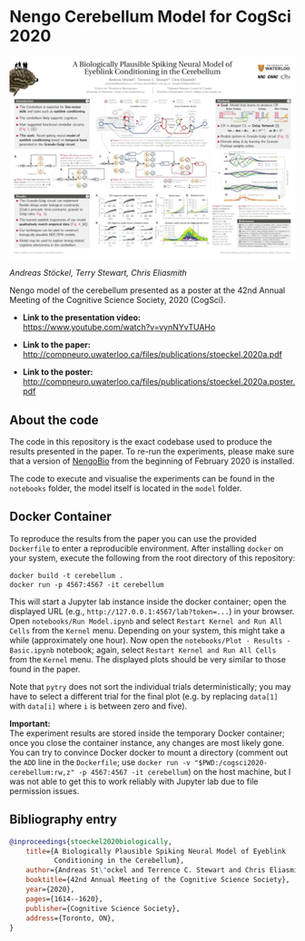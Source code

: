 # Nengo Cerebellum Model for CogSci 2020

![Poster](doc/stoeckel.2020a.poster.jpg)

*Andreas Stöckel, Terry Stewart, Chris Eliasmith*

Nengo model of the cerebellum presented as a poster at the 42nd Annual Meeting of the Cognitive Science Society, 2020 (CogSci).

* **Link to the presentation video:**  
  https://www.youtube.com/watch?v=vynNYvTUAHo

* **Link to the paper:**  
  http://compneuro.uwaterloo.ca/files/publications/stoeckel.2020a.pdf

* **Link to the poster:**  
  http://compneuro.uwaterloo.ca/files/publications/stoeckel.2020a.poster.pdf

## About the code

The code in this repository is the exact codebase used to produce the results presented in the paper. To re-run the experiments, please make sure that a version of [NengoBio](https://github.com/astoeckel/nengo-bio) from the beginning of February 2020 is installed.

The code to execute and visualise the experiments can be found in the `notebooks` folder, the model itself is located in the `model` folder.

## Docker Container

To reproduce the results from the paper you can use the provided `Dockerfile` to enter a reproducible environment.
After installing `docker` on your system, execute the following from the root directory of this repository:
```
docker build -t cerebellum .
docker run -p 4567:4567 -it cerebellum
```
This will start a Jupyter lab instance inside the docker container; open the displayed URL (e.g., `http://127.0.0.1:4567/lab?token=...`) in your browser.
Open `notebooks/Run Model.ipynb` and select `Restart Kernel and Run All Cells` from the `Kernel` menu. Depending on your system, this might take a while (approximately one hour).
Now open the `notebooks/Plot - Results - Basic.ipynb` notebook; again, select `Restart Kernel and Run All Cells` from the `Kernel` menu. The displayed plots should be very similar to those found in the paper.

Note that `pytry` does not sort the individual trials deterministically; you may have to select a different trial for the final plot (e.g. by replacing `data[1]` with `data[i]` where `i` is between zero and five).

**Important:**  
The experiment results are stored inside the temporary Docker container; once you close the container instance, any changes are most likely gone. You can try to convince Docker docker to mount a directory (comment out the `ADD` line in the `Dockerfile`; use `docker run -v "$PWD:/cogsci2020-cerebellum:rw,z" -p 4567:4567 -it cerebellum`) on the host machine, but I was not able to get this to work reliably with Jupyter lab due to file permission issues.

## Bibliography entry

```bib
@inproceedings{stoeckel2020biologically,
    title={A Biologically Plausible Spiking Neural Model of Eyeblink
           Conditioning in the Cerebellum},
    author={Andreas St\"ockel and Terrence C. Stewart and Chris Eliasmith},
    booktitle={42nd Annual Meeting of the Cognitive Science Society},
    year={2020},
    pages={1614--1620},
    publisher={Cognitive Science Society},
    address={Toronto, ON},
}
```

